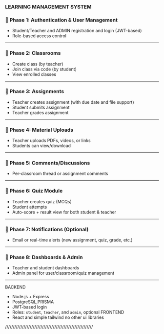 ### LEARNING MANAGEMENT SYSTEM

### 🔹 **Phase 1: Authentication & User Management**

* Student/Teacher and ADMIN registration and login (JWT-based)
* Role-based access control


---

### 🔹 **Phase 2: Classrooms**

* Create class (by teacher)
* Join class via code (by student)
* View enrolled classes

---

### 🔹 **Phase 3: Assignments**

* Teacher creates assignment (with due date and file support)
* Student submits assignment
* Teacher grades assignment

---

### 🔹 **Phase 4: Material Uploads**

* Teacher uploads PDFs, videos, or links
* Students can view/download

---

### 🔹 **Phase 5: Comments/Discussions**

* Per-classroom thread or assignment comments

---

### 🔹 **Phase 6: Quiz Module**

* Teacher creates quiz (MCQs)
* Student attempts
* Auto-score + result view for both student & teacher

---

### 🔹 **Phase 7: Notifications (Optional)**

* Email or real-time alerts (new assignment, quiz, grade, etc.)

---

### 🔹 **Phase 8: Dashboards & Admin**

* Teacher and student dashboards
* Admin panel for user/classroom/quiz management

---


BACKEND
* Node.js + Express
* PostgreSQL,PRISMA
* JWT-based login
* Roles: `student`, `teacher`, and `admin`, optional
FRONTEND
* React and simple tailwind 
no other ui libraries




/////////////////////////////////////////////////////////
